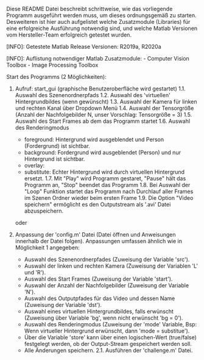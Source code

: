 Diese README Datei beschreibt schrittweise, wie das vorliegende Programm ausgeführt werden muss, um dieses ordnungsgemäß zu starten. 
Desweiteren ist hier auch aufgelistet welche Zusatzmodule (Libraries) für eine erfolgreiche Ausführung notwendig sind, und welche 
Matlab Versionen vom Hersteller-Team erfolgreich getestet wurden. 

[INFO]:	Getestete Matlab Release Versionen: R2019a, R2020a


[INFO]:	Auflistung notwendiger Matlab Zusatzmodule:
	- Computer Vision Toolbox
	- Image Processing Toolbox


Start des Programms (2 Möglichkeiten):
1. 	Aufruf: start_gui (graphische Benutzeroberfläche wird gestartet)
1.1.	Auswahl des Szenenordnerpfads
1.2. 	Auswahl des 'virtuellen' Hintergrundbildes (wenn gewünscht)
1.3. 	Auswahl der Kamera für linken und rechten Kanal über Dropdown Menü
1.4. 	Auswahl der Tensorgröße (Anzahl der Nachfolgebilder N, unser Vorschlag: Tensorgröße = 3)
1.5. 	Auswahl des Start Frames ab dem das Programm startet
1.6.	Auswahl des Renderingmodus
	- foreground: Hintergrund wird ausgeblendet und Person (Fordergrund) ist sichtbar.
	- background: Fordergrund wird ausgeblendet (Person) und nur Hintergrund ist sichtbar.
	- overlay: 
	- substitute: Echter Hintergrund wird durch virtuellen Hintergrund ersetzt.
1.7.	Mit "Play" wird Programm gestaret, "Pause" hält das Programm an, "Stop" beendet das Programm
1.8.	Bei Auswahl der "Loop" Funktion startet das Programm nach Durchlauf aller Frames im Szenen Ordner wieder beim ersten Frame
1.9.	Die Option "Video speichern" ermöglicht es den Outputstream als '.avi' Datei abzuspeichern. 
	
	oder

2. 	Anpassung der 'config.m' Datei (Datei öffnen und Anweisungen innerhalb der Datei folgen).
	Anpassungen umfassen ähnlich wie in Möglichkeit 1 angegeben:
	- Auswahl des Szenenordnerpfades (Zuweisung der Variable 'src').
	- Auswahl der linken und rechten Kamera (Zuweisung der Variablen 'L' und 'R').
	- Auswahl des Start Frames (Zuweisung der Variable 'start').
	- Auswahl der Anzahl der Nachfolgebilder (Zuweisung der Variable 'N').
	- Auswahl des Outputpfades für das Video und dessen Name (Zuweisung der Variable 'dst').
	- Auswahl eines virtuellen Hintergrundbildes, falls erwünscht (Zuweisung über Variable 'bg', wenn nicht erwünscht 'bg = 0').
	- Auswahl des Renderingmodus (Zuweisung der 'mode' Variable, Bsp: Wenn virtueller Hintergrund erwünscht, dann 'mode = substitue').
	- Über die Variable 'store' kann über einen logischen-Wert (true/false) festgelegt werden, ob der Output-Stream gespeichert werden soll. 
	- Alle Änderungen speichern. 
2.1. 	Ausführen der 'challenge.m' Datei. 




